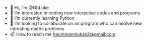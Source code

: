- 👋 Hi, I’m @OhLuke
- 👀 I’m interested in coding new interactive codes and programs
- 🌱 I’m currently learning Python 
- 💞️ I’m looking to collaborate on an program who can nsolve new intresting maths problems 
- 📫 How to reach me heummannlukas2@gmail.com

<!---
OhLuke/OhLuke is a ✨ special ✨ repository because its `README.md` (this file) appears on your GitHub profile.
You can click the Preview link to take a look at your changes.
--->
